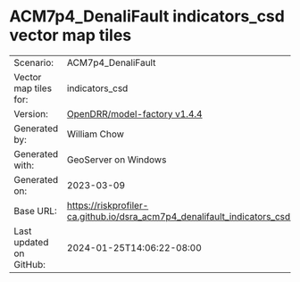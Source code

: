 # ACM7p4_DenaliFault indicators_csd vector map tiles

|    			|			|
| --------------------- | --------------------- |
| Scenario:		| ACM7p4_DenaliFault		|
| Vector map tiles for:	| indicators_csd		|
| Version:		| [OpenDRR/model-factory v1.4.4](https://github.com/OpenDRR/model-factory/releases/tag/v1.4.4)	|
| Generated by:		| William Chow	|
| Generated with:	| GeoServer on Windows	|
| Generated on:		| 2023-03-09	|
| Base URL:		| <https://riskprofiler-ca.github.io/dsra_acm7p4_denalifault_indicators_csd/> |
| Last updated on GitHub: | 2024-01-25T14:06:22-08:00 |
